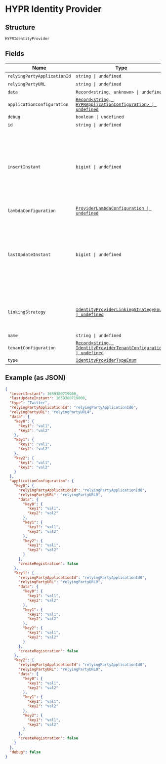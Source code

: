
# HYPR Identity Provider

## Structure

`HYPRIdentityProvider`

## Fields

| Name | Type | Tags | Description |
|  --- | --- | --- | --- |
| `relyingPartyApplicationId` | `string \| undefined` | Optional | - |
| `relyingPartyURL` | `string \| undefined` | Optional | - |
| `data` | `Record<string, unknown> \| undefined` | Optional | - |
| `applicationConfiguration` | [`Record<string, HYPRApplicationConfiguration> \| undefined`](../../doc/models/hypr-application-configuration.md) | Optional | - |
| `debug` | `boolean \| undefined` | Optional | - |
| `id` | `string \| undefined` | Optional | - |
| `insertInstant` | `bigint \| undefined` | Optional | The number of milliseconds since the unix epoch: January 1, 1970 00:00:00 UTC. This value is always in UTC. |
| `lambdaConfiguration` | [`ProviderLambdaConfiguration \| undefined`](../../doc/models/provider-lambda-configuration.md) | Optional | - |
| `lastUpdateInstant` | `bigint \| undefined` | Optional | The number of milliseconds since the unix epoch: January 1, 1970 00:00:00 UTC. This value is always in UTC. |
| `linkingStrategy` | [`IdentityProviderLinkingStrategyEnum \| undefined`](../../doc/models/identity-provider-linking-strategy-enum.md) | Optional | The IdP behavior when no user link has been made yet. |
| `name` | `string \| undefined` | Optional | - |
| `tenantConfiguration` | [`Record<string, IdentityProviderTenantConfiguration> \| undefined`](../../doc/models/identity-provider-tenant-configuration.md) | Optional | - |
| `type` | [`IdentityProviderTypeEnum`](../../doc/models/identity-provider-type-enum.md) | Required | - |

## Example (as JSON)

```json
{
  "insertInstant": 1659380719000,
  "lastUpdateInstant": 1659380719000,
  "type": "Twitter",
  "relyingPartyApplicationId": "relyingPartyApplicationId6",
  "relyingPartyURL": "relyingPartyURL4",
  "data": {
    "key0": {
      "key1": "val1",
      "key2": "val2"
    },
    "key1": {
      "key1": "val1",
      "key2": "val2"
    },
    "key2": {
      "key1": "val1",
      "key2": "val2"
    }
  },
  "applicationConfiguration": {
    "key0": {
      "relyingPartyApplicationId": "relyingPartyApplicationId0",
      "relyingPartyURL": "relyingPartyURL0",
      "data": {
        "key0": {
          "key1": "val1",
          "key2": "val2"
        },
        "key1": {
          "key1": "val1",
          "key2": "val2"
        },
        "key2": {
          "key1": "val1",
          "key2": "val2"
        }
      },
      "createRegistration": false
    },
    "key1": {
      "relyingPartyApplicationId": "relyingPartyApplicationId0",
      "relyingPartyURL": "relyingPartyURL0",
      "data": {
        "key0": {
          "key1": "val1",
          "key2": "val2"
        },
        "key1": {
          "key1": "val1",
          "key2": "val2"
        },
        "key2": {
          "key1": "val1",
          "key2": "val2"
        }
      },
      "createRegistration": false
    },
    "key2": {
      "relyingPartyApplicationId": "relyingPartyApplicationId0",
      "relyingPartyURL": "relyingPartyURL0",
      "data": {
        "key0": {
          "key1": "val1",
          "key2": "val2"
        },
        "key1": {
          "key1": "val1",
          "key2": "val2"
        },
        "key2": {
          "key1": "val1",
          "key2": "val2"
        }
      },
      "createRegistration": false
    }
  },
  "debug": false
}
```

